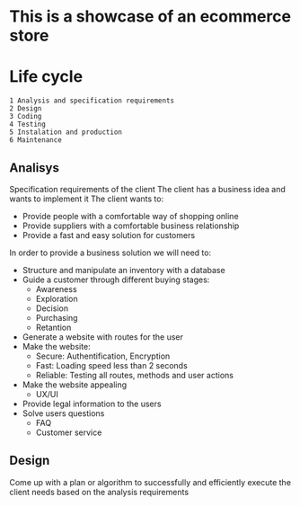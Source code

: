 # This is a showcase of an ecommerce store 
# Life cycle
    1 Analysis and specification requirements
    2 Design
    3 Coding
    4 Testing
    5 Instalation and production
    6 Maintenance

## Analisys
Specification requirements of the client
The client has a business idea and wants to implement it
The client wants to:
+ Provide people with a comfortable way of shopping online
+ Provide suppliers with a comfortable business relationship
+ Provide a fast and easy solution for customers

In order to provide a business solution we will need to:
+ Structure and manipulate an inventory with a database
+ Guide a customer through different buying stages:
    * Awareness
    * Exploration
    * Decision
    * Purchasing
    * Retantion
+ Generate a website with routes for the user
+ Make the website:
    + Secure: Authentification, Encryption
    + Fast: Loading speed less than 2 seconds
    + Reliable: Testing all routes, methods and user actions
+ Make the website appealing
    * UX/UI
+ Provide legal information to the users
+ Solve users questions
    + FAQ
    + Customer service

## Design
Come up with a plan or algorithm to successfully and efficiently execute the client needs based on the analysis requirements
